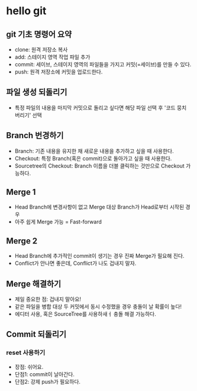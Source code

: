 # hello git

## git 기초 명령어 요약

- clone: 원격 저장소 복사
- add: 스테이지 영역 작업 파일 추가
- commit: 세이브, 스테이지 영역의 파일들을 가지고 커밋(=세이브)를 만들 수 있다.
- push: 원격 저장소에 커밋을 업로드한다.

## 파일 생성 되돌리기

- 특정 파일의 내용을 마지막 커밋으로 돌리고 싶다면 해당 파일 선택 후 '코드 뭉치 버리기' 선택

## Branch 번경하기

- Branch: 기존 내용을 유지한 채 새로운 내용을 추가하고 싶을 때 사용한다.
- Checkout: 특정 Branch(혹은 commit)으로 돌아가고 싶을 때 사용한다.
- Sourcetree의 Checkout: Branch 이름을 더블 클릭하는 것만으로 Checkout 가능하다.

## Merge 1

- Head Branch에 변경사항이 없고 Merge 대상 Branch가 Head로부터 시작된 경우
- 아주 쉽게 Merge 가능 = Fast-forward

## Merge 2

- Head Branch에 추가적인 commit이 생기는 경우 진짜 Merge가 필요해 진다.
- Conflict가 안나면 좋은데, Conflict가 나도 겁내지 말자.

## Merge 해결하기

- 제일 중요한 점: 겁내지 말아요!
- 같은 파일을 병합 대상 두 커밋에서 동시 수정했을 경우 충돌이 날 확률이 높다!
- 에디터 사용, 혹은 SourceTree를 사용하새ㅓ 충돌 해결 가능하다.

## Commit 되돌리기

### reset 사용하기

- 장점: 쉬어요.
- 단점1: commit이 날아간다.
- 단점2: 강제 push가 필요하다.

